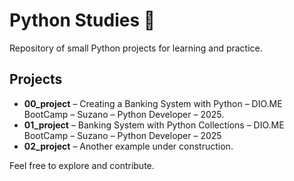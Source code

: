 # Python Studies 🐍

Repository of small Python projects for learning and practice.

## Projects

- **00_project** – Creating a Banking System with Python – DIO.ME BootCamp – Suzano – Python Developer – 2025.
- **01_project** – Banking System with Python Collections – DIO.ME BootCamp – Suzano – Python Developer – 2025
- **02_project** – Another example under construction.

Feel free to explore and contribute.
